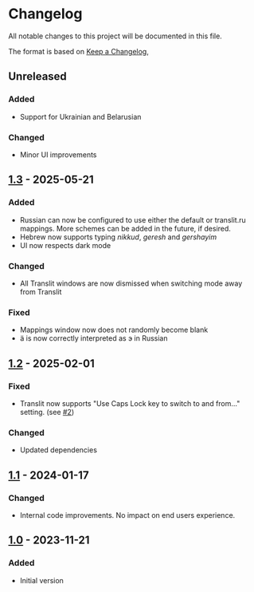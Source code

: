 # Changelog
All notable changes to this project will be documented in this file.

The format is based on [Keep a Changelog](https://keepachangelog.com/en/1.0.0/),

## Unreleased

### Added
- Support for Ukrainian and Belarusian

### Changed
- Minor UI improvements

## [1.3] - 2025-05-21

### Added
- Russian can now be configured to use either the default or translit.ru mappings.
  More schemes can be added in the future, if desired.
- Hebrew now supports typing _nikkud_, _geresh_ and _gershayim_
- UI now respects dark mode

### Changed
- All Translit windows are now dismissed when switching mode away from Translit

### Fixed
- Mappings window now does not randomly become blank
- ä is now correctly interpreted as э in Russian

## [1.2] - 2025-02-01

### Fixed
- Translit now supports "Use Caps Lock key to switch to and from..." setting. (see [#2](https://github.com/gershnik/Translit/issues/2))

### Changed
- Updated dependencies

## [1.1] - 2024-01-17

### Changed
- Internal code improvements. No impact on end users experience.

## [1.0] - 2023-11-21

### Added
- Initial version


[1.0]: https://github.com/gershnik/Translit/releases/v1.0
[1.1]: https://github.com/gershnik/Translit/releases/v1.1
[1.2]: https://github.com/gershnik/Translit/releases/v1.2
[1.3]: https://github.com/gershnik/Translit/releases/v1.3

